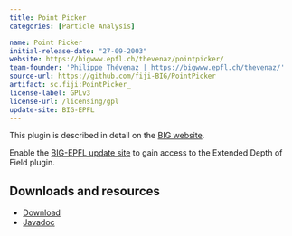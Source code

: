 ```yaml
---
title: Point Picker
categories: [Particle Analysis]

name: Point Picker
initial-release-date: "27-09-2003"
website: https://bigwww.epfl.ch/thevenaz/pointpicker/
team-founder: 'Philippe Thévenaz | https://bigwww.epfl.ch/thevenaz/'
source-url: https://github.com/fiji-BIG/PointPicker
artifact: sc.fiji:PointPicker_
license-label: GPLv3
license-url: /licensing/gpl
update-site: BIG-EPFL
---
```


This plugin is described in detail on the [BIG website](https://bigwww.epfl.ch/thevenaz/pointpicker/).

Enable the [BIG-EPFL update site](/update-sites/big-epfl) to gain access to the Extended Depth of Field plugin.

## Downloads and resources

* [Download](https://bigwww.epfl.ch/thevenaz/pointpicker/pointpicker.zip)
* [Javadoc](https://bigwww.epfl.ch/thevenaz/pointpicker/api/)
